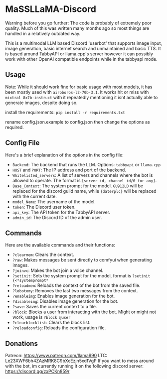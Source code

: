 
# MaSSLLaMA-Discord
Warning before you go further: The code is probably of extremely poor quality. Much of this was written many months ago so most things are handled in a relatively outdated way.

This is a multimodal LLM based Discord 'userbot' that supports image input, image generation, basic internet search and unmaintained and basic TTS.
It is based around TabbyAPI or llama.cpp's server however it can possibly work with other OpenAI compatible endpoints while in the tabbyapi mode.

## Usage

Note: 
While it should work fine for basic usage with most models, it has been mostly used with `airoboros-l2-70b-3.1`. It works hit or miss with `mixtral 8x7b-instruct` with it repeatedly mentioning it isnt actually able to generate images, despite doing so.

install the requirements:
`pip install -r requirements.txt`

rename config.json.example to config.json then change the options as required.

## Config File 

Here's a brief explanation of the options in the config file:

- `Backend`: The backend that runs the LLM. Options: `tabbyapi` or `llama.cpp`
- `HOST` and `PORT`: The IP address and port of the backend.
- `Whitelisted_servers`: A list of servers and channels where the bot is allowed to operate. The format is `[server id, channel id/0 for any]`.
- `Base_Context`: The system prompt for the model. `GU912LD` will be replaced for the discord guild name, while `{daterplc}` will be replaced with the current date.
- `model_Name`: The username of the model.
- `token`: The Discord user token.
- `api_key`: The API token for the TabbyAPI server.
- `admin_id`: The Discord ID of the admin user.

## Commands

Here are the available commands and their functions:

- `?clearmem`: Clears the context.
- `?raw`: Makes messages be sent directly to comfyui when generating images.
- `?joinvc`: Makes the bot join a voice channel.
- `?setinit`: Sets the system prompt for the model, format is `?setinit {<*systemprompt*`
- `?reloadmem`: Reloads the context of the bot from the saved file.
- `?lobotomy`: Removes the last two messages from the context.
- `?enableimg`: Enables image generation for the bot.
- `?disableimg`: Disables image generation for the bot.
- `?save`: Saves the current context to a file.
- `?block`: Blocks a user from interacting with the bot. Might or might not work, usage is `?block @user`
- `?clearblocklist`: Clears the block list.
- `?reloadconfig`: Reloads the configuration file.

## Donations

Patreon: https://www.patreon.com/llama990
LTC: Le23XWF6bh4ZAzMRK8C9bXcEzjn5xdfVgP
If you want to mess around with the bot, im currently running it on the following discord server:
https://discord.gg/zxPCKn859r
